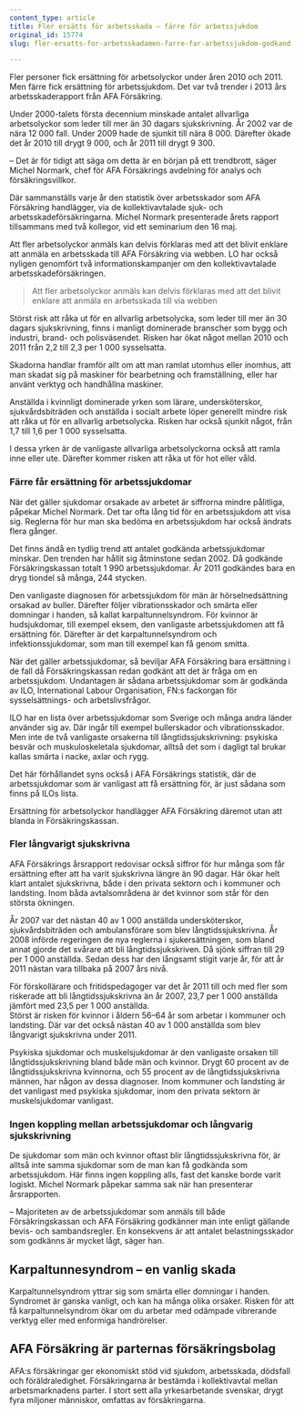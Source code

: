 ```yaml
---
content_type: article
title: Fler ersätts för arbetsskada – färre för arbetssjukdom
original_id: 15774
slug: fler-ersatts-for-arbetsskadamen-farre-far-arbetssjukdom-godkand

---
```


Fler personer fick ersättning för arbetsolyckor under åren 2010 och 2011. Men färre fick ersättning för arbetssjukdom. Det var två trender i 2013 års arbetsskaderapport från AFA Försäkring.

Under 2000-talets första decennium minskade antalet allvarliga arbetsolyckor som leder till mer än 30 dagars sjukskrivning. År 2002 var de nära 12 000 fall. Under 2009 hade de sjunkit till nära 8 000. Därefter ökade det år 2010 till drygt 9 000, och år 2011 till drygt 9 300.

– Det är för tidigt att säga om detta är en början på ett trendbrott, säger Michel Normark, chef för AFA Försäkrings avdelning för analys och försäkringsvillkor.

Där sammanställs varje år den statistik över arbetsskador som AFA Försäkring handlägger, via de kollektivavtalade sjuk- och arbetsskadeförsäkringarna. Michel Normark presenterade årets rapport tillsammans med två kollegor, vid ett seminarium den 16 maj.

Att fler arbetsolyckor anmäls kan delvis förklaras med att det blivit enklare att anmäla en arbetsskada till AFA Försäkring via webben. LO har också nyligen genomfört två informationskampanjer om den kollektivavtalade arbetsskadeförsäkringen.

> Att fler arbetsolyckor anmäls kan delvis förklaras med att det blivit enklare att anmäla en arbetsskada till via webben

Störst risk att råka ut för en allvarlig arbetsolycka, som leder till mer än 30 dagars sjukskrivning, finns i manligt dominerade branscher som bygg och industri, brand- och polisväsendet. Risken har ökat något mellan 2010 och 2011 från 2,2 till 2,3 per 1 000 sysselsatta.

Skadorna handlar framför allt om att man ramlat utomhus eller inomhus, att man skadat sig på maskiner för bearbetning och framställning, eller har använt verktyg och handhållna maskiner.

Anställda i kvinnligt dominerade yrken som lärare, undersköterskor, sjukvårdsbiträden och anställda i socialt arbete löper generellt mindre risk att råka ut för en allvarlig arbetsolycka. Risken har också sjunkit något, från 1,7 till 1,6 per 1 000 sysselsatta.

I dessa yrken är de vanligaste allvarliga arbetsolyckorna också att ramla inne eller ute. Därefter kommer risken att råka ut för hot eller våld.

### Färre får ersättning för arbetssjukdomar

När det gäller sjukdomar orsakade av arbetet är siffrorna mindre pålitliga, påpekar Michel Normark. Det tar ofta lång tid för en arbetssjukdom att visa sig. Reglerna för hur man ska bedöma en arbetssjukdom har också ändrats flera gånger.

Det finns ändå en tydlig trend att antalet godkända arbetssjukdomar minskar. Den trenden har hållit sig åtminstone sedan 2002. Då godkände Försäkringskassan totalt 1 990 arbetssjukdomar. År 2011 godkändes bara en dryg tiondel så många, 244 stycken.

Den vanligaste diagnosen för arbetssjukdom för män är hörselnedsättning orsakad av buller. Därefter följer vibrationsskador och smärta eller domningar i handen, så kallat karpaltunnelsyndrom. För kvinnor är hudsjukdomar, till exempel eksem, den vanligaste arbetssjukdomen att få ersättning för. Därefter är det karpaltunnelsyndrom och infektionssjukdomar, som man till exempel kan få genom smitta.

När det gäller arbetssjukdomar, så beviljar AFA Försäkring bara ersättning i de fall då Försäkringskassan redan godkänt att det är fråga om en arbetssjukdom. Undantagen är sådana arbetssjukdomar som är godkända av ILO, International Labour Organisation, FN:s fackorgan för sysselsättnings- och arbetslivsfrågor.

ILO har en lista över arbetssjukdomar som Sverige och många andra länder använder sig av. Där ingår till exempel bullerskador och vibrationsskador. Men inte de två vanligaste orsakerna till långtidssjukskrivning: psykiska besvär och muskuloskeletala sjukdomar, alltså det som i dagligt tal brukar kallas smärta i nacke, axlar och rygg.

Det här förhållandet syns också i AFA Försäkrings statistik, där de arbetssjukdomar som är vanligast att få ersättning för, är just sådana som finns på ILOs lista.

Ersättning för arbetsolyckor handlägger AFA Försäkring däremot utan att blanda in Försäkringskassan.

### Fler långvarigt sjukskrivna

AFA Försäkrings årsrapport redovisar också siffror för hur många som får ersättning efter att ha varit sjukskrivna längre än 90 dagar. Här ökar helt klart antalet sjukskrivna, både i den privata sektorn och i kommuner och landsting. Inom båda avtalsområdena är det kvinnor som står för den största ökningen.

År 2007 var det nästan 40 av 1 000 anställda undersköterskor, sjukvårdsbiträden och ambulansförare som blev långtidssjukskrivna. År 2008 införde regeringen de nya reglerna i sjukersättningen, som bland annat gjorde det svårare att bli långtidssjukskriven. Då sjönk siffran till 29 per 1 000 anställda. Sedan dess har den långsamt stigit varje år, för att år 2011 nästan vara tillbaka på 2007 års nivå.

För förskollärare och fritidspedagoger var det år 2011 till och med fler som riskerade att bli långtidssjukskrivna än år 2007, 23,7 per 1 000 anställda jämfört med 23,5 per 1 000 anställda.  
Störst är risken för kvinnor i åldern 56–64 år som arbetar i kommuner och landsting. Där var det också nästan 40 av 1 000 anställda som blev långvarigt sjukskrivna under 2011.

Psykiska sjukdomar och muskelsjukdomar är den vanligaste orsaken till långtidssjukskrivning bland både män och kvinnor. Drygt 60 procent av de långtidssjukskrivna kvinnorna, och 55 procent av de långtidssjukskrivna männen, har någon av dessa diagnoser. Inom kommuner och landsting är det vanligast med psykiska sjukdomar, inom den privata sektorn är muskelsjukdomar vanligast.

### Ingen koppling mellan arbetssjukdomar och långvarig sjukskrivning

De sjukdomar som män och kvinnor oftast blir långtidssjukskrivna för, är alltså inte samma sjukdomar som de man kan få godkända som arbetssjukdom. Här finns ingen koppling alls, fast det kanske borde varit logiskt. Michel Normark påpekar samma sak när han presenterar årsrapporten.

– Majoriteten av de arbetssjukdomar som anmäls till både Försäkringskassan och AFA Försäkring godkänner man inte enligt gällande bevis- och sambandsregler. En konsekvens är att antalet belastningsskador som godkänns är mycket lågt, säger han.

Karpaltunnesyndrom – en vanlig skada
------------------------------------

Karpaltunnelsyndrom yttrar sig som smärta eller domningar i handen. Syndromet är ganska vanligt, och kan ha många olika orsaker. Risken för att få karpaltunnelsyndrom ökar om du arbetar med odämpade vibrerande verktyg eller med enformiga handrörelser.

AFA Försäkring är parternas försäkringsbolag
--------------------------------------------

AFA:s försäkringar ger ekonomiskt stöd vid sjukdom, arbetsskada, dödsfall och föräldraledighet. Försäkringarna är bestämda i kollektivavtal mellan arbetsmarknadens parter. I stort sett alla yrkesarbetande svenskar, drygt fyra miljoner människor, omfattas av försäkringarna.

